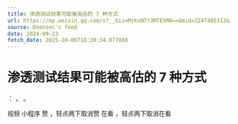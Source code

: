 ```yaml
---
title: 渗透测试结果可能被高估的 7 种方式
url: https://mp.weixin.qq.com/s?__biz=MzkxNTY3MTE5MA==&mid=2247485312&idx=1&sn=e7f20af04f3f7ad0cddccc6823617b28
source: Doonsec's feed
date: 2024-09-23
fetch_date: 2025-10-06T18:20:34.077868
---
```


# 渗透测试结果可能被高估的 7 种方式

：
，
。

视频
小程序
赞
，轻点两下取消赞
在看
，轻点两下取消在看